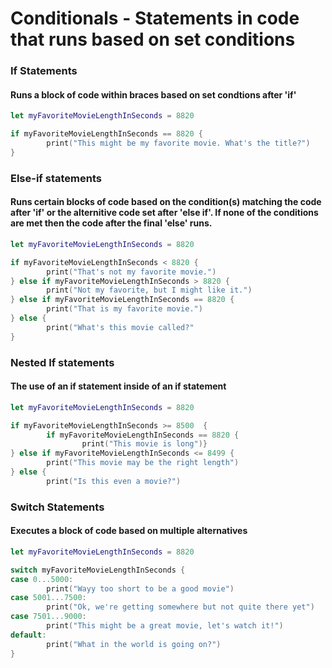 # Conditionals - Statements in code that runs based on set conditions

### If Statements
#### Runs a block of code within braces based on set condtions after 'if'
```swift
let myFavoriteMovieLengthInSeconds = 8820

if myFavoriteMovieLengthInSeconds == 8820 {
        print("This might be my favorite movie. What's the title?")
}
```

### Else-if statements
#### Runs certain blocks of code based on the condition(s) matching the code after 'if' or the alternitive code set after 'else if'. If none of the conditions are met then the code after the final 'else' runs.
```swift
let myFavoriteMovieLengthInSeconds = 8820

if myFavoriteMovieLengthInSeconds < 8820 {
        print("That's not my favorite movie.")
} else if myFavoriteMovieLengthInSeconds > 8820 {
        print("Not my favorite, but I might like it.")
} else if myFavoriteMovieLengthInSeconds == 8820 {
        print("That is my favorite movie.")
} else {
        print("What's this movie called?"
}
```

### Nested If statements
#### The use of an if statement inside of an if statement
```swift
let myFavoriteMovieLengthInSeconds = 8820

if myFavoriteMovieLengthInSeconds >= 8500  {
        if myFavoriteMovieLengthInSeconds == 8820 {
                print("This movie is long")}
} else if myFavoriteMovieLengthInSeconds <= 8499 {
        print("This movie may be the right length")
} else {
        print("Is this even a movie?")
```

### Switch Statements
#### Executes a block of code based on multiple alternatives
```swift
let myFavoriteMovieLengthInSeconds = 8820

switch myFavoriteMovieLengthInSeconds {
case 0...5000:
        print("Wayy too short to be a good movie")
case 5001...7500:
        print("Ok, we're getting somewhere but not quite there yet")
case 7501...9000:
        print("This might be a great movie, let's watch it!")
default: 
        print("What in the world is going on?")
}
```
